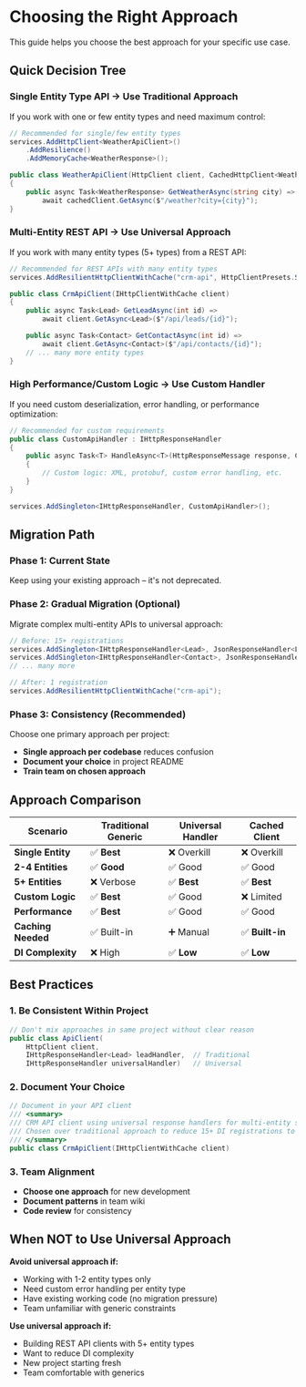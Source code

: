 # Choosing the Right Approach

This guide helps you choose the best approach for your specific use case.

## Quick Decision Tree

### Single Entity Type API → Use Traditional Approach

If you work with one or few entity types and need maximum control:

```csharp
// Recommended for single/few entity types
services.AddHttpClient<WeatherApiClient>()
    .AddResilience()
    .AddMemoryCache<WeatherResponse>();

public class WeatherApiClient(HttpClient client, CachedHttpClient<WeatherResponse> cachedClient)
{
    public async Task<WeatherResponse> GetWeatherAsync(string city) =>
        await cachedClient.GetAsync($"/weather?city={city}");
}
```

### Multi-Entity REST API → Use Universal Approach

If you work with many entity types (5+ types) from a REST API:

```csharp
// Recommended for REST APIs with many entity types
services.AddResilientHttpClientWithCache("crm-api", HttpClientPresets.SlowExternalApi());

public class CrmApiClient(IHttpClientWithCache client)
{
    public async Task<Lead> GetLeadAsync(int id) =>
        await client.GetAsync<Lead>($"/api/leads/{id}");

    public async Task<Contact> GetContactAsync(int id) =>
        await client.GetAsync<Contact>($"/api/contacts/{id}");
    // ... many more entity types
}
```

### High Performance/Custom Logic → Use Custom Handler

If you need custom deserialization, error handling, or performance optimization:

```csharp
// Recommended for custom requirements
public class CustomApiHandler : IHttpResponseHandler
{
    public async Task<T> HandleAsync<T>(HttpResponseMessage response, CancellationToken ct)
    {
        // Custom logic: XML, protobuf, custom error handling, etc.
    }
}

services.AddSingleton<IHttpResponseHandler, CustomApiHandler>();
```

## Migration Path

### Phase 1: Current State

Keep using your existing approach – it's not deprecated.

### Phase 2: Gradual Migration (Optional)

Migrate complex multi-entity APIs to universal approach:

```csharp
// Before: 15+ registrations
services.AddSingleton<IHttpResponseHandler<Lead>, JsonResponseHandler<Lead>>();
services.AddSingleton<IHttpResponseHandler<Contact>, JsonResponseHandler<Contact>>();
// ... many more

// After: 1 registration
services.AddResilientHttpClientWithCache("crm-api");
```

### Phase 3: Consistency (Recommended)

Choose one primary approach per project:

- **Single approach per codebase** reduces confusion
- **Document your choice** in project README
- **Train team on chosen approach**

## Approach Comparison

| Scenario            | Traditional Generic    | Universal Handler      | Cached Client          |
|---------------------|------------------------|------------------------|------------------------|
| **Single Entity**   | ✅ **Best**            | ❌ Overkill            | ❌ Overkill            |
| **2-4 Entities**    | ✅ **Good**            | ✅ Good                | ✅ Good                |
| **5+ Entities**     | ❌ Verbose             | ✅ **Best**            | ✅ **Best**            |
| **Custom Logic**    | ✅ **Best**            | ✅ Good                | ❌ Limited             |
| **Performance**     | ✅ **Best**            | ✅ Good                | ✅ Good                |
| **Caching Needed**  | ✅ Built-in            | ➕ Manual              | ✅ **Built-in**        |
| **DI Complexity**   | ❌ High                | ✅ **Low**             | ✅ **Low**             |

## Best Practices

### 1. Be Consistent Within Project

```csharp
// Don't mix approaches in same project without clear reason
public class ApiClient(
    HttpClient client,
    IHttpResponseHandler<Lead> leadHandler,  // Traditional
    IHttpResponseHandler universalHandler)   // Universal
```

### 2. Document Your Choice

```csharp
// Document in your API client
/// <summary>
/// CRM API client using universal response handlers for multi-entity support.
/// Chosen over traditional approach to reduce 15+ DI registrations to 1.
/// </summary>
public class CrmApiClient(IHttpClientWithCache client)
```

### 3. Team Alignment

- **Choose one approach** for new development
- **Document patterns** in team wiki
- **Code review** for consistency

## When NOT to Use Universal Approach

**Avoid universal approach if:**

- Working with 1-2 entity types only
- Need custom error handling per entity type
- Have existing working code (no migration pressure)
- Team unfamiliar with generic constraints

**Use universal approach if:**

- Building REST API clients with 5+ entity types
- Want to reduce DI complexity
- New project starting fresh
- Team comfortable with generics
